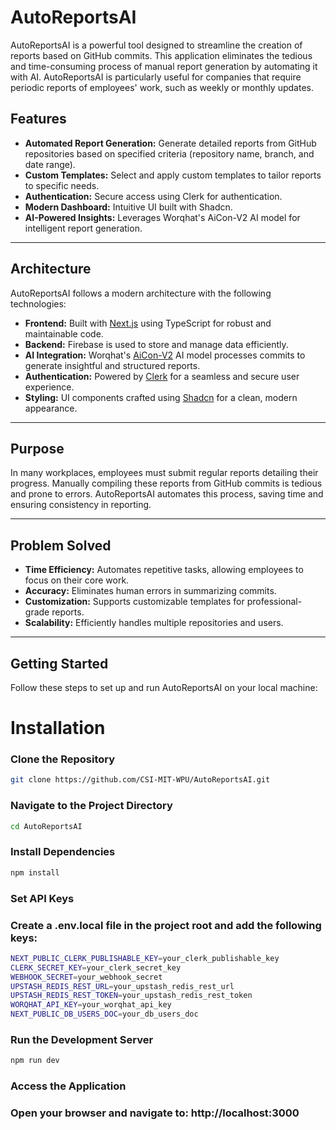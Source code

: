 # AutoReportsAI

AutoReportsAI is a powerful tool designed to streamline the creation of reports based on GitHub commits. This application eliminates the tedious and time-consuming process of manual report generation by automating it with AI. AutoReportsAI is particularly useful for companies that require periodic reports of employees' work, such as weekly or monthly updates.

## Features

- **Automated Report Generation:** Generate detailed reports from GitHub repositories based on specified criteria (repository name, branch, and date range).
- **Custom Templates:** Select and apply custom templates to tailor reports to specific needs.
- **Authentication:** Secure access using Clerk for authentication.
- **Modern Dashboard:** Intuitive UI built with Shadcn.
- **AI-Powered Insights:** Leverages Worqhat's AiCon-V2 AI model for intelligent report generation.

---

## Architecture

AutoReportsAI follows a modern architecture with the following technologies:

- **Frontend:** Built with [Next.js](https://nextjs.org/) using TypeScript for robust and maintainable code.
- **Backend:** Firebase is used to store and manage data efficiently.
- **AI Integration:** Worqhat's [AiCon-V2](https://docs.worqhat.com/api-8951034) AI model processes commits to generate insightful and structured reports.
- **Authentication:** Powered by [Clerk](https://clerk.com/) for a seamless and secure user experience.
- **Styling:** UI components crafted using [Shadcn](https://ui.shadcn.com/) for a clean, modern appearance.

---

## Purpose

In many workplaces, employees must submit regular reports detailing their progress. Manually compiling these reports from GitHub commits is tedious and prone to errors. AutoReportsAI automates this process, saving time and ensuring consistency in reporting.

---

## Problem Solved

- **Time Efficiency:** Automates repetitive tasks, allowing employees to focus on their core work.
- **Accuracy:** Eliminates human errors in summarizing commits.
- **Customization:** Supports customizable templates for professional-grade reports.
- **Scalability:** Efficiently handles multiple repositories and users.

---

## Getting Started

Follow these steps to set up and run AutoReportsAI on your local machine:

# Installation

### Clone the Repository
```bash
git clone https://github.com/CSI-MIT-WPU/AutoReportsAI.git
```

### Navigate to the Project Directory
```bash
cd AutoReportsAI
```
### Install Dependencies
```bash
npm install
```

### Set API Keys
### Create a .env.local file in the project root and add the following keys:
```bash
NEXT_PUBLIC_CLERK_PUBLISHABLE_KEY=your_clerk_publishable_key
CLERK_SECRET_KEY=your_clerk_secret_key
WEBHOOK_SECRET=your_webhook_secret
UPSTASH_REDIS_REST_URL=your_upstash_redis_rest_url
UPSTASH_REDIS_REST_TOKEN=your_upstash_redis_rest_token
WORQHAT_API_KEY=your_worqhat_api_key
NEXT_PUBLIC_DB_USERS_DOC=your_db_users_doc
```

### Run the Development Server
```bash
npm run dev
```

### Access the Application
### Open your browser and navigate to: http://localhost:3000
